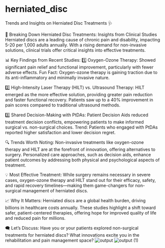 # herniated_disc
Trends and Insights on Herniated Disc Treatments 🩺

🦵 Breaking Down Herniated Disc Treatments: Insights from Clinical Studies
Herniated discs are a leading cause of chronic pain and disability, impacting 5-20 per 1,000 adults annually. With a rising demand for non-invasive solutions, clinical trials offer critical insights into effective treatments.

📊 Key Findings from Recent Studies:
 1️⃣ Oxygen-Ozone Therapy:
Showed significant pain relief and functional improvement, particularly with fewer adverse effects.
Fun Fact: Oxygen-ozone therapy is gaining traction due to its anti-inflammatory and minimally invasive nature.

2️⃣ High-Intensity Laser Therapy (HILT) vs. Ultrasound Therapy:
HILT emerged as the more effective solution, providing greater pain reduction and faster functional recovery.
Patients saw up to a 40% improvement in pain scores compared to traditional ultrasound methods.

3️⃣ Shared Decision-Making with PtDAs:
Patient Decision Aids reduced treatment decision conflicts, empowering patients to make informed surgical vs. non-surgical choices.
Trend: Patients who engaged with PtDAs reported higher satisfaction and lower decision regret.

🔍 Trends Worth Noting:
Non-invasive treatments like oxygen-ozone therapy and HILT are at the forefront of innovation, offering alternatives to surgery.
Personalized care approaches, such as decision aids, enhance patient outcomes by addressing both physical and psychological aspects of treatment.

💡 Most Effective Treatment:
 While surgery remains necessary in severe cases, oxygen-ozone therapy and HILT stand out for their efficacy, safety, and rapid recovery timelines—making them game-changers for non-surgical management of herniated discs.

📈 Why It Matters:
 Herniated discs are a global health burden, driving billions in healthcare costs annually. These studies highlight a shift toward safer, patient-centered therapies, offering hope for improved quality of life and reduced pain for millions.

🗨️ Let’s Discuss: Have you or your patients explored non-surgical treatments for herniated discs? What innovations excite you in the rehabilitation and pain management space?
![output](https://github.com/user-attachments/assets/1d992f6c-a297-4d5d-a451-c7efd0674743)
![output (1)](https://github.com/user-attachments/assets/200d92a0-13a5-455e-bd14-7d6e8293e67e)

